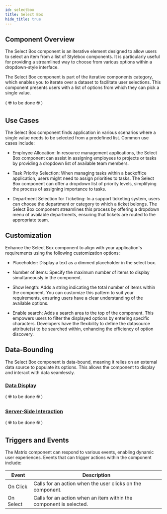```yaml
---
id: selectbox
title: Select Box
hide_title: true
---
```


## Component Overview

The Select Box component is an iterative element designed to allow users to select an item from a list of Stylebox components. It is particularly useful for providing a streamlined way to choose from various options within a dropdown-style interface.

The Select Box component is part of the iterative components category, which enables you to iterate over a dataset to facilitate user selections. This component presents users with a list of options from which they can pick a single value.

( ☢️ to be done ☢️ )

## Use Cases

The Select Box component finds application in various scenarios where a single value needs to be selected from a predefined list. Common use cases include:

- Employee Allocation: In resource management applications, the Select Box component can assist in assigning employees to projects or tasks by providing a dropdown list of available team members.

- Task Priority Selection: When managing tasks within a backoffice application, users might need to assign priorities to tasks. The Select Box component can offer a dropdown list of priority levels, simplifying the process of assigning importance to tasks.

- Department Selection for Ticketing: In a support ticketing system, users can choose the department or category to which a ticket belongs. The Select Box component streamlines this process by offering a dropdown menu of available departments, ensuring that tickets are routed to the appropriate team.

## Customization

Enhance the Select Box component to align with your application's requirements using the following customization options:

- Placeholder: Display a text as a dimmed placeholder in the select box. 

- Number of items: Specify the maximum number of items to display simultaneously in the component.

- Show length: Adds a string indicating the total number of items within the component. You can customize this pattern to suit your requirements, ensuring users have a clear understanding of the available options.

- Enable search: Adds a search area to the top of the component. This empowers users to filter the displayed options by entering specific characters. Developers have the flexibility to define the datasource attribute(s) to be searched within, enhancing the efficiency of option discovery.

## Data-Bounding

The Select Box component is data-bound, meaning it relies on an external data source to populate its options. This allows the component to display and interact with data seamlessly.

### <u>Data Display</u>
( ☢️ to be done ☢️ )

### <u>Server-Side Interaction</u>
( ☢️ to be done ☢️ )


## Triggers and Events

The Matrix component can respond to various events, enabling dynamic user experiences. Events that can trigger actions within the component include:

|Event|Description|
|---|---|
|On Click| Calls for an action when the user clicks on the component. |
|On Select| Calls for an action when an item within the component is selected. |

